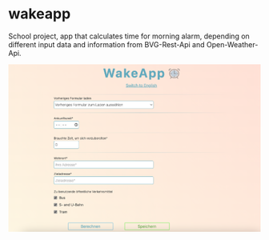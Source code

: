 # wakeapp
School project, app that calculates time for morning alarm, depending on different input data and information from BVG-Rest-Api and Open-Weather-Api.



![wakeapp screenshot](https://github.com/kDanik/wakeapp/blob/master/screenshot-wakeapp.png?raw=true)
